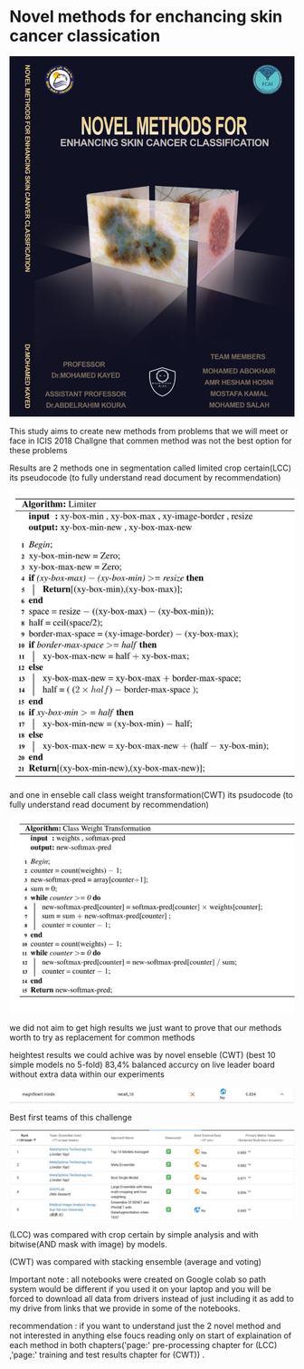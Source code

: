 # Novel methods for enchancing skin cancer classication

![](Graduation_project.jpg)

This study aims to create new methods from problems that we will meet or face in ICIS 2018 Challgne that commen method was not the best option for these problems

Results are 2 methods one in segmentation called limited crop certain(LCC) its pseudocode (to fully understand read document by recommendation)

![](LCC.jpg) 

and one in enseble call class weight transformation(CWT) its psudocode  (to fully understand read document by recommendation) 

![](CWT.jpg)   

we did not aim to get high results we just want to prove that our methods worth to try as replacement for common methods 

heightest results we could achive was by novel enseble (CWT) (best 10 simple models no 5-fold) 83,4% balanced accurcy on live leader board without extra data within our experiments

![](Our_team.jpg)

Best first teams of this challenge

![](Teams.jpg)


(LCC) was compared with crop certain by simple analysis and with bitwise(AND mask with image) by models.

(CWT) was compared with stacking ensemble (average and voting)

Important note : all notebooks were created on Google colab so path system would be different if you used it on your laptop and you will be forced to download all data from drivers instead of just including it as add to my drive from links that we provide in some of the notebooks.

recommendation : if you want to understand just the 2 novel method and not interested in anything else foucs reading only on start of explaination of each method in both chapters('page:' pre-processing chapter for (LCC) ,'page:' training and test results chapter for (CWT)) .
